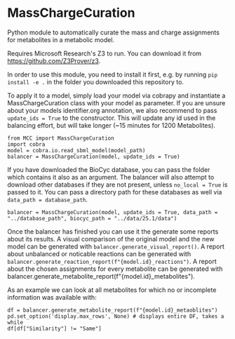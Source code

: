 # MassChargeCuration
Python module to automatically curate the mass and charge assignments for metabolites in a metabolic model.

Requires Microsoft Research's Z3 to run. You can download it from https://github.com/Z3Prover/z3.

In order to use this module, you need to install it first, e.g. by running `pip install -e .` in the folder you downloaded this repository to.

To apply it to a model, simply load your model via cobrapy and instantiate a MassChargeCuration class with your model as parameter.
If you are unsure about your models identifier.org annotation, we also recommend to pass `update_ids = True` to the constructor. This will update any id used in the balancing effort, but will take longer (~15 minutes for 1200 Metabolites).
```
from MCC import MassChargeCuration
import cobra
model = cobra.io.read_sbml_model(model_path)
balancer = MassChargeCuration(model, update_ids = True)
```
If you have downloaded the BioCyc database, you can pass the folder which contains it also as an argument. The balancer will also attempt to download other databases if they are not present, unless `no_local = True` is passed to it. You can pass a directory path for these databases as well via `data_path = database_path`.
```
balancer = MassChargeCuration(model, update_ids = True, data_path = "../database_path", biocyc_path = "../data/25.1/data")
```

Once the balancer has finished you can use it the generate some reports about its results.
A visual comparison of the original model and the new model can be generated with `balancer.generate_visual_report()`.
A report about unbalanced or noticable reactions can be generated with `balancer.generate_reaction_report(f"{model.id}_reactions")`.
A report about the chosen assignments for every metabolite can be generated with balancer.generate_metabolite_report(f"{model.id}_metabolites").

As an example we can look at all metabolites for which no or incomplete information was available with:
```
df = balancer.generate_metabolite_report(f"{model.id}_metaoblites")
pd.set_option('display.max_rows', None) # displays entire DF, takes a while
df[df["Similarity"] != "Same"]
```
